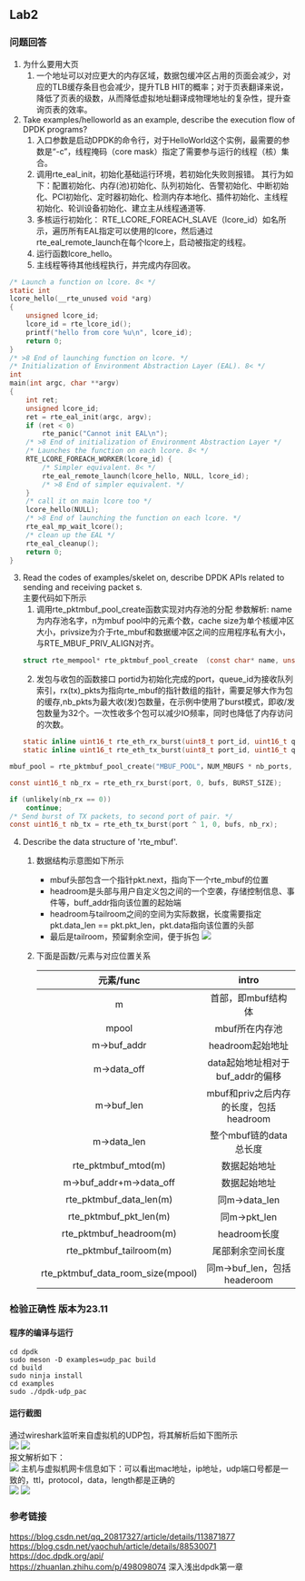## Lab2  

### 问题回答  
1. 为什么要用大页  
    1. 一个地址可以对应更大的内存区域，数据包缓冲区占用的页面会减少，对应的TLB缓存条目也会减少，提升TLB HIT的概率；对于页表翻译来说，降低了页表的级数，从而降低虚拟地址翻译成物理地址的复杂性，提升查询页表的效率。  
2. Take examples/helloworld as an example, describe the execution flow of DPDK programs?  
    1. 入口参数是启动DPDK的命令行，对于HelloWorld这个实例，最需要的参数是“-c<core mask>”，线程掩码（core mask）指定了需要参与运行的线程（核）集合。
    2. 调用rte_eal_init，初始化基础运行环境，若初始化失败则报错。 其行为如下：配置初始化、内存(池)初始化、队列初始化、告警初始化、中断初始化、PCI初始化、定时器初始化、检测内存本地化、插件初始化、主线程初始化、轮训设备初始化、建立主从线程通道等.
    3. 多核运行初始化： RTE_LCORE_FOREACH_SLAVE（lcore_id）如名所示，遍历所有EAL指定可以使用的lcore，然后通过rte_eal_remote_launch在每个lcore上，启动被指定的线程。
    4. 运行函数lcore_hello。
    5. 主线程等待其他线程执行，并完成内存回收。
```c
/* Launch a function on lcore. 8< */
static int
lcore_hello(__rte_unused void *arg)
{
    unsigned lcore_id;
    lcore_id = rte_lcore_id();
    printf("hello from core %u\n", lcore_id);
    return 0;
}
/* >8 End of launching function on lcore. */
/* Initialization of Environment Abstraction Layer (EAL). 8< */
int
main(int argc, char **argv)
{
    int ret;
    unsigned lcore_id;
    ret = rte_eal_init(argc, argv);
    if (ret < 0)
        rte_panic("Cannot init EAL\n");
    /* >8 End of initialization of Environment Abstraction Layer */
    /* Launches the function on each lcore. 8< */
    RTE_LCORE_FOREACH_WORKER(lcore_id) {
        /* Simpler equivalent. 8< */
        rte_eal_remote_launch(lcore_hello, NULL, lcore_id);
        /* >8 End of simpler equivalent. */
    }
    /* call it on main lcore too */
    lcore_hello(NULL);
    /* >8 End of launching the function on each lcore. */
    rte_eal_mp_wait_lcore();
    /* clean up the EAL */
    rte_eal_cleanup();
    return 0;
}
```
3. Read the codes of examples/skelet on, describe DPDK APIs related to sending and receiving packet s.  
    主要代码如下所示  
   1. 调用rte_pktmbuf_pool_create函数实现对内存池的分配 参数解析: name为内存池名字，n为mbuf pool中的元素个数，cache size为单个核缓冲区大小，privsize为介于rte_mbuf和数据缓冲区之间的应用程序私有大小，与RTE_MBUF_PRIV_ALIGN对齐。
   ```c
   struct rte_mempool* rte_pktmbuf_pool_create	(const char* name, unsigned n, unsigned cache_size, uint16_t priv_size, uint16_t data_room_size, int socket_id)
   ```
   2. 发包与收包的函数接口 portid为初始化完成的port，queue_id为接收队列索引，rx(tx)_pkts为指向rte_mbuf的指针数组的指针，需要足够大作为包的缓存,nb_pkts为最大收(发)包数量，在示例中使用了burst模式，即收/发包数量为32个。一次性收多个包可以减少IO频率，同时也降低了内存访问的次数。
   ```c
   static inline uint16_t rte_eth_rx_burst(uint8_t port_id, uint16_t queue_id, struct rte_mbuf **rx_pkts, const uint16_t nb_pkts)
   static inline uint16_t rte_eth_tx_burst(uint8_t port_id, uint16_t queue_id, struct rte_mbuf **tx_pkts, uint16_t nb_pkts)
   ```
   
```c
mbuf_pool = rte_pktmbuf_pool_create("MBUF_POOL"，NUM_MBUFS * nb_ports, MBUF_CACHE_SIZE, 0, RTE_MBUF_DEFAULT_BUF_SIZE, rte_socket_id());

const uint16_t nb_rx = rte_eth_rx_burst(port, 0, bufs, BURST_SIZE);

if (unlikely(nb_rx == 0))
    continue;
/* Send burst of TX packets, to second port of pair. */
const uint16_t nb_tx = rte_eth_tx_burst(port ^ 1, 0, bufs, nb_rx);
```  

4. Describe the data structure of 'rte_mbuf'.  
   1. 数据结构示意图如下所示 
      - mbuf头部包含一个指针pkt.next，指向下一个rte_mbuf的位置
      - headroom是头部与用户自定义包之间的一个空袭，存储控制信息、事件等，buff_addr指向该位置的起始端
      - headroom与tailroom之间的空间为实际数据，长度需要指定pkt.data_len == pkt.pkt_len，pkt.data指向该位置的头部
      - 最后是tailroom，预留剩余空间，便于拆包
   ![](./assets/20210219210846378.png) 
   2. 下面是函数/元素与对应位置关系  

        | 元素/func | intro |
        | :-----: | :----: |
        | m       | 首部，即mbuf结构体|
        |mpool    | mbuf所在内存池|
        | m->buf_addr | headroom起始地址 |
        | m->data_off | data起始地址相对于buf_addr的偏移 |
        | m->buf_len  | mbuf和priv之后内存的长度，包括headroom |
        | m->data_len | 整个mbuf链的data总长度  |
        | rte_pktmbuf_mtod(m) | 数据起始地址 |
        | m->buf_addr+m->data_off | 数据起始地址 |
        | rte_pktmbuf_data_len(m) | 同m->data_len |
        | rte_pktmbuf_pkt_len(m) | 同m->pkt_len |
        | rte_pktmbuf_headroom(m) | headroom长度 |
        | rte_pktmbuf_tailroom(m) | 尾部剩余空间长度 |
        | rte_pktmbuf_data_room_size(mpool) | 同m->buf_len，包括headeroom |

###  检验正确性 版本为23.11

#### 程序的编译与运行  
```shell
cd dpdk
sudo meson -D examples=udp_pac build
cd build
sudo ninja install
cd examples
sudo ./dpdk-udp_pac
```

#### 运行截图  
通过wireshark监听来自虚拟机的UDP包，将其解析后如下图所示  
![](./assets/vmrun.png)
![](./assets/wire.png)  
报文解析如下：  
![](./assets/udp.png)
主机与虚拟机网卡信息如下：可以看出mac地址，ip地址，udp端口号都是一致的，ttl，protocol，data，length都是正确的  
![](./assets/pc.png) ![](./assets/vm.png)  


### 参考链接  
<https://blog.csdn.net/qq_20817327/article/details/113871877>  
<https://blog.csdn.net/yaochuh/article/details/88530071>  
<https://doc.dpdk.org/api/>  
<https://zhuanlan.zhihu.com/p/498098074>
深入浅出dpdk第一章